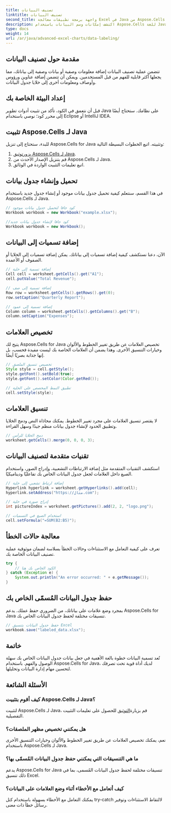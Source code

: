 ```yaml
---
title: تصنيف البيانات
linktitle: تصنيف البيانات
second_title: واجهة برمجة تطبيقات معالجة Excel في Java من Aspose.Cells
description: اكتشف إمكانات وسم البيانات باستخدام Aspose.Cells للغة Java. تعلّم التقنيات خطوة بخطوة.
type: docs
weight: 14
url: /ar/java/advanced-excel-charts/data-labeling/
---
```


## مقدمة حول تصنيف البيانات

تتضمن عملية تصنيف البيانات إضافة معلومات وصفية أو بيانات وصفية إلى بياناتك، مما يجعلها أكثر قابلية للفهم من قبل المستخدمين. ويمكن أن تتضمن إضافة عناوين ورؤوس وأوصاف ومعلومات أخرى إلى خلايا جدول البيانات.

## إعداد البيئة الخاصة بك

قبل أن نتعمق في الكود، تأكد من تثبيت أدوات تطوير Java على نظامك. ستحتاج أيضًا إلى محرر كود؛ نوصي باستخدام Eclipse أو IntelliJ IDEA.

## تثبيت Aspose.Cells لـ Java

للبدء، ستحتاج إلى تنزيل Aspose.Cells for Java وتثبيته. اتبع الخطوات البسيطة التالية:

1.  يزور[توثيق Aspose.Cells لـ Java](https://reference.aspose.com/cells/java/).
2. قم بتنزيل الإصدار الأحدث من Aspose.Cells لـ Java.
3. اتبع تعليمات التثبيت الواردة في الوثائق.

## تحميل وإنشاء جدول بيانات

في هذا القسم، سنتعلم كيفية تحميل جدول بيانات موجود أو إنشاء جدول جديد باستخدام Aspose.Cells لـ Java.

```java
// كود جافا لتحميل جدول بيانات موجود
Workbook workbook = new Workbook("example.xlsx");

//كود جافا لإنشاء جدول بيانات جديد
Workbook workbook = new Workbook();
```

## إضافة تسميات إلى البيانات

الآن، دعنا نستكشف كيفية إضافة تسميات إلى بياناتك. يمكن إضافة تسميات إلى الخلايا أو الصفوف أو الأعمدة.

```java
// إضافة تسمية إلى خلية
Cell cell = worksheet.getCells().get("A1");
cell.putValue("Total Revenue");

// إضافة تسمية إلى صف
Row row = worksheet.getCells().getRows().get(0);
row.setCaption("Quarterly Report");

// إضافة تسمية إلى عمود
Column column = worksheet.getCells().getColumns().get("B");
column.setCaption("Expenses");
```

## تخصيص العلامات

يتيح لك Aspose.Cells for Java تخصيص العلامات عن طريق تغيير الخطوط والألوان وخيارات التنسيق الأخرى. وهذا يضمن أن العلامات الخاصة بك ليست مفيدة فحسب، بل إنها جذابة بصريًا أيضًا.

```java
// تخصيص تنسيق الملصق
Style style = cell.getStyle();
style.getFont().setBold(true);
style.getFont().setColor(Color.getRed());

// تطبيق النمط المخصص على الخلية
cell.setStyle(style);
```

## تنسيق العلامات

لا يقتصر تنسيق العلامات على مجرد تغيير الخطوط. يمكنك محاذاة النص ودمج الخلايا وتطبيق الحدود لإنشاء جدول بيانات منظم جيدًا وسهل القراءة.

```java
// دمج الخلايا للرأس
worksheet.getCells().merge(0, 0, 0, 3);
```

## تقنيات متقدمة لتصنيف البيانات

استكشف التقنيات المتقدمة مثل إضافة الارتباطات التشعبية، وإدراج الصور، واستخدام الصيغ داخل العلامات لجعل جدول البيانات الخاص بك تفاعليًا وديناميكيًا.

```java
// إضافة ارتباط تشعبي إلى خلية
Hyperlink hyperlink = worksheet.getHyperlinks().add(cell);
hyperlink.setAddress("https://مثال.com");

// إدراج صورة في خلية
int pictureIndex = worksheet.getPictures().add(2, 2, "logo.png");

// استخدام الصيغ في التسميات
cell.setFormula("=SUM(B2:B5)");
```

## معالجة حالات الخطأ

تعرف على كيفية التعامل مع الاستثناءات وحالات الخطأ بسلاسة لضمان موثوقية عملية تصنيف البيانات الخاصة بك.

```java
try {
    // الكود الخاص بك هنا
} catch (Exception e) {
    System.out.println("An error occurred: " + e.getMessage());
}
```

## حفظ جدول البيانات المُسمّى الخاص بك

بمجرد وضع علامات على بياناتك، من الضروري حفظ عملك. يدعم Aspose.Cells for Java تنسيقات مختلفة لحفظ جدول البيانات الخاص بك.

```java
// حفظ جدول البيانات بتنسيق Excel
workbook.save("labeled_data.xlsx");
```

## خاتمة

تُعد تسمية البيانات خطوة بالغة الأهمية في جعل بيانات جدول البيانات الخاص بك سهلة الوصول والفهم. باستخدام Aspose.Cells for Java، لديك أداة قوية تحت تصرفك لتحسين مهام إدارة البيانات وتحليلها.

## الأسئلة الشائعة

### كيف أقوم بتثبيت Aspose.Cells لـ Java؟

 لتثبيت Aspose.Cells لـ Java، قم بزيارة[التوثيق](https://reference.aspose.com/cells/java/) للحصول على تعليمات التثبيت التفصيلية.

### هل يمكنني تخصيص مظهر الملصقات؟

نعم، يمكنك تخصيص العلامات عن طريق تغيير الخطوط والألوان وخيارات التنسيق الأخرى باستخدام Aspose.Cells لـ Java.

### ما هي التنسيقات التي يمكنني حفظ جدول البيانات المُسمّى بها؟

يدعم Aspose.Cells for Java تنسيقات مختلفة لحفظ جدول البيانات المُسمى، بما في ذلك تنسيق Excel.

### كيف أتعامل مع الأخطاء أثناء وضع العلامات على البيانات؟

يمكنك التعامل مع الأخطاء بسهولة باستخدام كتل try-catch لالتقاط الاستثناءات وتوفير رسائل خطأ ذات معنى.